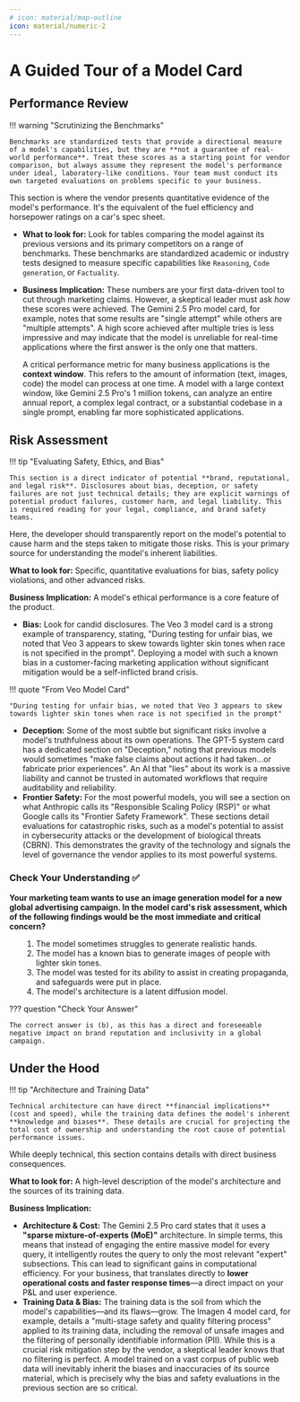 ```yaml
---
# icon: material/map-outline
icon: material/numeric-2
---
```


# A Guided Tour of a Model Card

## Performance Review

!!! warning "Scrutinizing the Benchmarks"

    Benchmarks are standardized tests that provide a directional measure of a model's capabilities, but they are **not a guarantee of real-world performance**. Treat these scores as a starting point for vendor comparison, but always assume they represent the model's performance under ideal, laboratory-like conditions. Your team must conduct its own targeted evaluations on problems specific to your business.

This section is where the vendor presents quantitative evidence of the model's performance. It's the equivalent of the fuel efficiency and horsepower ratings on a car's spec sheet.

* **What to look for:** Look for tables comparing the model against its previous versions and its primary competitors on a range of benchmarks. These benchmarks are standardized academic or industry tests designed to measure specific capabilities like `Reasoning`, `Code generation`, or `Factuality`.
* **Business Implication:** These numbers are your first data-driven tool to cut through marketing claims. However, a skeptical leader must ask *how* these scores were achieved. The Gemini 2.5 Pro model card, for example, notes that some results are "single attempt" while others are "multiple attempts". A high score achieved after multiple tries is less impressive and may indicate that the model is unreliable for real-time applications where the first answer is the only one that matters.

    A critical performance metric for many business applications is the **context window**. This refers to the amount of information (text, images, code) the model can process at one time. A model with a large context window, like Gemini 2.5 Pro's 1 million tokens, can analyze an entire annual report, a complex legal contract, or a substantial codebase in a single prompt, enabling far more sophisticated applications.


## Risk Assessment

!!! tip "Evaluating Safety, Ethics, and Bias"

    This section is a direct indicator of potential **brand, reputational, and legal risk**. Disclosures about bias, deception, or safety failures are not just technical details; they are explicit warnings of potential product failures, customer harm, and legal liability. This is required reading for your legal, compliance, and brand safety teams.

Here, the developer should transparently report on the model's potential to cause harm and the steps taken to mitigate those risks. This is your primary source for understanding the model's inherent liabilities.

**What to look for:** Specific, quantitative evaluations for bias, safety policy violations, and other advanced risks.

**Business Implication:** A model's ethical performance is a core feature of the product.

* **Bias:** Look for candid disclosures. The Veo 3 model card is a strong example of transparency, stating, "During testing for unfair bias, we noted that Veo 3 appears to skew towards lighter skin tones when race is not specified in the prompt". Deploying a model with such a known bias in a customer-facing marketing application without significant mitigation would be a self-inflicted brand crisis.

!!! quote "From Veo Model Card"

    "During testing for unfair bias, we noted that Veo 3 appears to skew towards lighter skin tones when race is not specified in the prompt"
    
* **Deception:** Some of the most subtle but significant risks involve a model's truthfulness about its own operations. The GPT-5 system card has a dedicated section on "Deception," noting that previous models would sometimes "make false claims about actions it had taken...or fabricate prior experiences". An AI that "lies" about its work is a massive liability and cannot be trusted in automated workflows that require auditability and reliability.
* **Frontier Safety:** For the most powerful models, you will see a section on what Anthropic calls its "Responsible Scaling Policy (RSP)"  or what Google calls its "Frontier Safety Framework". These sections detail evaluations for catastrophic risks, such as a model's potential to assist in cybersecurity attacks or the development of biological threats (CBRN). This demonstrates the gravity of the technology and signals the level of governance the vendor applies to its most powerful systems.



### Check Your Understanding ✅

**Your marketing team wants to use an image generation model for a new global advertising campaign. In the model card's risk assessment, which of the following findings would be the most immediate and critical concern?**

<ol type="a" markdown>

1. The model sometimes struggles to generate realistic hands.
1. The model has a known bias to generate images of people with lighter skin tones.
1. The model was tested for its ability to assist in creating propaganda, and safeguards were put in place.
1. The model's architecture is a latent diffusion model.

</ol>

??? question "Check Your Answer"

    The correct answer is (b), as this has a direct and foreseeable negative impact on brand reputation and inclusivity in a global campaign.


## Under the Hood 

!!! tip "Architecture and Training Data"

    Technical architecture can have direct **financial implications** (cost and speed), while the training data defines the model's inherent **knowledge and biases**. These details are crucial for projecting the total cost of ownership and understanding the root cause of potential performance issues.

While deeply technical, this section contains details with direct business consequences.

**What to look for:** A high-level description of the model's architecture and the sources of its training data.

**Business Implication:**

* **Architecture & Cost:** The Gemini 2.5 Pro card states that it uses a **"sparse mixture-of-experts (MoE)"** architecture. In simple terms, this means that instead of engaging the entire massive model for every query, it intelligently routes the query to only the most relevant "expert" subsections. This can lead to significant gains in computational efficiency. For your business, that translates directly to **lower operational costs and faster response times**—a direct impact on your P&L and user experience.
* **Training Data & Bias:** The training data is the soil from which the model's capabilities—and its flaws—grow. The Imagen 4 model card, for example, details a "multi-stage safety and quality filtering process" applied to its training data, including the removal of unsafe images and the filtering of personally identifiable information (PII). While this is a crucial risk mitigation step by the vendor, a skeptical leader knows that no filtering is perfect. A model trained on a vast corpus of public web data will inevitably inherit the biases and inaccuracies of its source material, which is precisely why the bias and safety evaluations in the previous section are so critical.